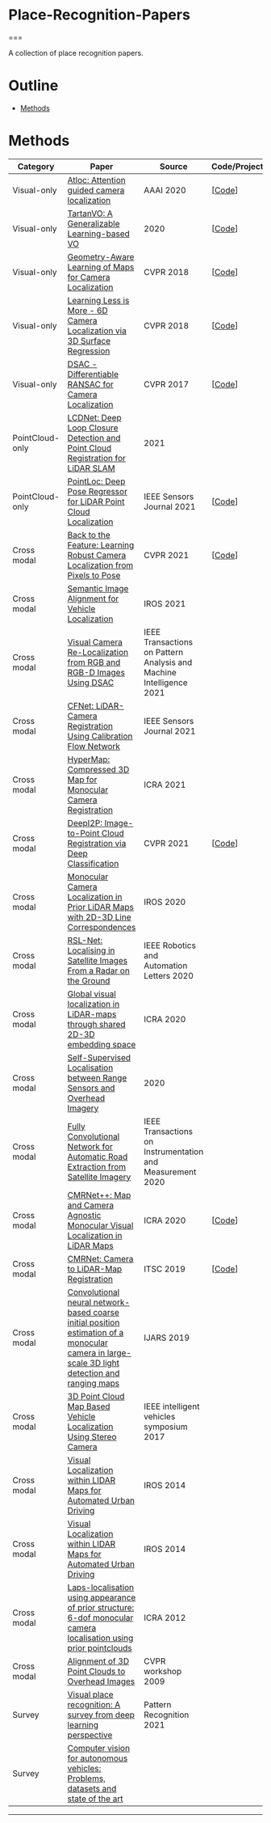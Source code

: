 # Place-Recognition-Papers
===

A collection of place recognition papers.

# Outline

- [Methods](#1-Methods)

# Methods

| Category | Paper | Source | Code/Project |
| --- | --- | --- | --- |
| Visual-only | [Atloc: Attention guided camera localization](https://arxiv.org/pdf/1909.03557v2.pdf) | AAAI 2020 | [[Code](https://github.com/BingCS/AtLoc)] |
| Visual-only | [TartanVO: A Generalizable Learning-based VO](https://arxiv.org/pdf/2011.00359v1.pdf) | 2020 | [[Code](https://github.com/castacks/tartanair_tools)] |
| Visual-only | [Geometry-Aware Learning of Maps for Camera Localization](https://arxiv.org/pdf/1712.03342v3.pdf) | CVPR 2018 | [[Code](https://github.com/NVlabs/geomapnet)] |
| Visual-only | [Learning Less is More - 6D Camera Localization via 3D Surface Regression](https://arxiv.org/pdf/1711.10228v2.pdf) | CVPR 2018 | [[Code](https://github.com/vislearn/LessMore)] |
| Visual-only | [DSAC - Differentiable RANSAC for Camera Localization](https://arxiv.org/pdf/1611.05705v4.pdf) | CVPR 2017 | [[Code](https://github.com/cvlab-dresden/DSAC)] |
| PointCloud-only | [LCDNet: Deep Loop Closure Detection and Point Cloud Registration for LiDAR SLAM](https://arxiv.org/pdf/2103.05056v4.pdf) | 2021 |  |
| PointCloud-only | [PointLoc: Deep Pose Regressor for LiDAR Point Cloud Localization](https://arxiv.org/pdf/2003.02392v3.pdf) | IEEE Sensors Journal 2021 | [[Code](https://github.com/loveoxford/vreloc)] |
| Cross modal | [Back to the Feature: Learning Robust Camera Localization from Pixels to Pose](https://arxiv.org/pdf/2103.09213v2.pdf) | CVPR 2021 | [[Code](https://github.com/cvg/pixloc)] |
| Cross modal | [Semantic Image Alignment for Vehicle Localization](https://arxiv.org/pdf/2110.04162v1.pdf) | IROS 2021 |  |
| Cross modal | [Visual Camera Re-Localization from RGB and RGB-D Images Using DSAC](https://arxiv.org/pdf/2002.12324v4.pdf) | IEEE Transactions on Pattern Analysis and Machine Intelligence 2021 |  |
| Cross modal | [CFNet: LiDAR-Camera Registration Using Calibration Flow Network](https://www.mdpi.com/1424-8220/21/23/8112) | IEEE Sensors Journal 2021 |  |
| Cross modal | [HyperMap: Compressed 3D Map for Monocular Camera Registration](https://ieeexplore.ieee.org/stamp/stamp.jsp?tp=&arnumber=9561864) | ICRA 2021 |  |
| Cross modal | [DeepI2P: Image-to-Point Cloud Registration via Deep Classification](https://arxiv.org/pdf/2104.03501v1.pdf) | CVPR 2021 | [[Code](https://github.com/lijx10/DeepI2P)] |
| Cross modal | [Monocular Camera Localization in Prior LiDAR Maps with 2D-3D Line Correspondences](https://arxiv.org/pdf/2004.00740v2.pdf) | IROS 2020 |  |
| Cross modal | [RSL-Net: Localising in Satellite Images From a Radar on the Ground](https://arxiv.org/pdf/2001.03233v2.pdf) | IEEE Robotics and Automation Letters 2020 |  |
| Cross modal | [Global visual localization in LiDAR-maps through shared 2D-3D embedding space](https://arxiv.org/pdf/1910.04871v2.pdf) | ICRA 2020 |  |
| Cross modal | [Self-Supervised Localisation between Range Sensors and Overhead Imagery](https://arxiv.org/pdf/2006.02108v2.pdf) | 2020 |  |
| Cross modal | [Fully Convolutional Network for Automatic Road Extraction from Satellite Imagery](https://ieeexplore.ieee.org/stamp/stamp.jsp?tp=&arnumber=9106407) | IEEE Transactions on Instrumentation and Measurement 2020 |  |
| Cross modal | [CMRNet++: Map and Camera Agnostic Monocular Visual Localization in LiDAR Maps](https://arxiv.org/pdf/2004.13795v2.pdf) | ICRA 2020 | [[Code](https://github.com/cattaneod/CMRNet)] |
| Cross modal | [CMRNet: Camera to LiDAR-Map Registration](https://arxiv.org/pdf/1906.10109v3.pdf) | ITSC 2019 | [[Code](https://github.com/cattaneod/CMRNet)] |
| Cross modal | [Convolutional neural network-based coarse initial position estimation of a monocular camera in large-scale 3D light detection and ranging maps](https://journals.sagepub.com/doi/full/10.1177/1729881419893518) | IJARS 2019 |  |
| Cross modal | [3D Point Cloud Map Based Vehicle Localization Using Stereo Camera](https://ieeexplore.ieee.org/stamp/stamp.jsp?tp=&arnumber=7995765) | IEEE intelligent vehicles symposium 2017 |  |
| Cross modal | [Visual Localization within LIDAR Maps for Automated Urban Driving](https://ieeexplore.ieee.org/stamp/stamp.jsp?tp=&arnumber=6942558) | IROS 2014 |  |
| Cross modal | [Visual Localization within LIDAR Maps for Automated Urban Driving](https://ieeexplore.ieee.org/stamp/stamp.jsp?tp=&arnumber=6942558) | IROS 2014 |  |
| Cross modal | [Laps-localisation using appearance of prior structure: 6-dof monocular camera localisation using prior pointclouds](https://ieeexplore.ieee.org/stamp/stamp.jsp?tp=&arnumber=6224750) | ICRA 2012 |  |
| Cross modal | [Alignment of 3D Point Clouds to Overhead Images](https://ieeexplore.ieee.org/stamp/stamp.jsp?tp=&arnumber=5204180) | CVPR workshop 2009 |  |
| Survey | [Visual place recognition: A survey from deep learning perspective](https://www.sciencedirect.com/science/article/pii/S003132032030563X) | Pattern Recognition 2021 |  |
| Survey | [Computer vision for autonomous vehicles: Problems, datasets and state of the art](https://www.nowpublishers.com/article/Details/CGV-079) |  |  |
---
 

